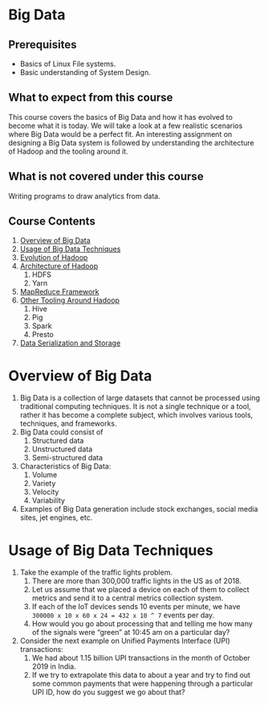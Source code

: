 # Big Data

## Prerequisites

- Basics of Linux File systems.
- Basic understanding of System Design.

## What to expect from this course

This course covers the basics of Big Data and how it has evolved to become what it is today. We will take a look at a few realistic scenarios where Big Data would be a perfect fit. An interesting assignment on designing a Big Data system is followed by understanding the architecture of Hadoop and the tooling around it.

## What is not covered under this course

Writing programs to draw analytics from data.

## Course Contents

1. [Overview of Big Data](https://linkedin.github.io/school-of-sre/level101/big_data/intro/#overview-of-big-data)
2. [Usage of Big Data Techniques](https://linkedin.github.io/school-of-sre/level101/big_data/intro/#usage-of-big-data-techniques)
3. [Evolution of Hadoop](https://linkedin.github.io/school-of-sre/level101/big_data/evolution/)
4. [Architecture of Hadoop](https://linkedin.github.io/school-of-sre/level101/big_data/evolution/#architecture-of-hadoop)
    1. HDFS
    2. Yarn
5. [MapReduce Framework](https://linkedin.github.io/school-of-sre/level101/big_data/evolution/#mapreduce-framework)
6. [Other Tooling Around Hadoop](https://linkedin.github.io/school-of-sre/level101/big_data/evolution/#other-tooling-around-hadoop)
    1. Hive
    2. Pig
    3. Spark
    4. Presto
7. [Data Serialization and Storage](https://linkedin.github.io/school-of-sre/level101/big_data/evolution/#data-serialisation-and-storage)


# Overview of Big Data

1. Big Data is a collection of large datasets that cannot be processed using traditional computing techniques. It is not a single technique or a tool, rather it has become a complete subject, which involves various tools, techniques, and frameworks.
2. Big Data could consist of
    1. Structured data
    2. Unstructured data
    3. Semi-structured data
3. Characteristics of Big Data:
    1. Volume
    2. Variety
    3. Velocity
    4. Variability
4. Examples of Big Data generation include stock exchanges, social media sites, jet engines, etc.


# Usage of Big Data Techniques

1. Take the example of the traffic lights problem.
    1. There are more than 300,000 traffic lights in the US as of 2018.
    2. Let us assume that we placed a device on each of them to collect metrics and send it to a central metrics collection system.
    3. If each of the IoT devices sends 10 events per minute, we have `300000 x 10 x 60 x 24 = 432 x 10 ^ 7` events per day.
    4. How would you go about processing that and telling me how many of the signals were “green” at 10:45 am on a particular day?
2. Consider the next example on Unified Payments Interface (UPI) transactions:
    1. We had about 1.15 billion UPI transactions in the month of October 2019 in India.
    12. If we try to extrapolate this data to about a year and try to find out some common payments that were happening through a particular UPI ID, how do you suggest we go about that?
